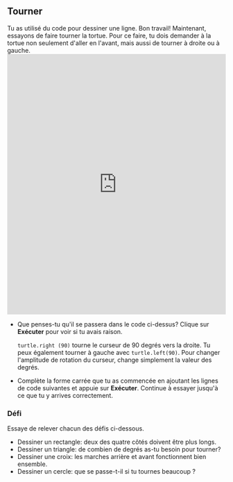 ## Tourner

Tu as utilisé du code pour dessiner une ligne. Bon travail! Maintenant, essayons de faire tourner la tortue. Pour ce faire, tu dois demander à la tortue non seulement d'aller en l'avant, mais aussi de tourner à droite ou à gauche. <iframe src="https://trinket.io/embed/python/88c91b8dfb" width="100%" height="600" frameborder="0" marginwidth="0" marginheight="0" allowfullscreen></iframe> 

- Que penses-tu qu'il se passera dans le code ci-dessus? Clique sur **Exécuter** pour voir si tu avais raison.
    
    `turtle.right (90)` tourne le curseur de 90 degrés vers la droite. Tu peux également tourner à gauche avec `turtle.left(90)`. Pour changer l'amplitude de rotation du curseur, change simplement la valeur des degrés.

- Complète la forme carrée que tu as commencée en ajoutant les lignes de code suivantes et appuie sur **Exécuter**. Continue à essayer jusqu'à ce que tu y arrives correctement.

### Défi

Essaye de relever chacun des défis ci-dessous.

- Dessiner un rectangle: deux des quatre côtés doivent être plus longs.
- Dessiner un triangle: de combien de degrés as-tu besoin pour tourner?
- Dessiner une croix: les marches arrière et avant fonctionnent bien ensemble.
- Dessiner un cercle: que se passe-t-il si tu tournes beaucoup ?